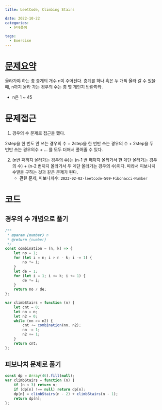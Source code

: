 ```yaml
---
title: LeetCode, Climbing Stairs

date: 2022-10-22
categories:
  - 문제풀이

tags:
  - Exercise
---
```


# [문제요약](https://leetcode.com/problems/climbing-stairs/submissions/)

올라가야 하는 총 층계의 개수 n이 주어진다. 층계를 하나 혹은 두 개씩 올라 갈 수 있을 때, n까지 올라 가는 경우의 수는 총 몇 개인지 반환하라.

- n은 1 ~ 45

# 문제접근

1. 경우의 수 문제로 접근을 했다.

2step을 한 번도 안 쓰는 경우의 수 + 2step을 한 번만 쓰는 경우의 수 + 2step을 두 번만 쓰는 경우의수 + ... 를 모두 더해서 풀어줄 수 있다.

2. (n번 째까지 올라가는 경우의 수)는 (n-1 번 째까지 올라가서 한 계단 올라가는 경우의 수) + (n-2 번까지 올라가서 두 계단 올라가는 경우의 수)이다. 따라서 피보나치 수열을 구하는 것과 같은 문제가 된다.
	- 관련 문제, 피보나치수: `2023-02-02-leetcode-509-Fibonacci-Number`
# 코드

## 경우의 수 개념으로 풀기

```javascript
/**
 * @param {number} n
 * @return {number}
 */
const combination = (n, k) => {
	let no = 1;
	for (let i = n; i > n - k; i -= 1) {
		no *= i;
	}
	let de = 1;
	for (let i = 1; i <= k; i += 1) {
		de *= i;
	}
	return no / de;
};

var climbStairs = function (n) {
	let cnt = 0;
	let nn = n;
	let n2 = 0;
	while (nn >= n2) {
		cnt += combination(nn, n2);
		nn -= 1;
		n2 += 1;
	}
	return cnt;
};
```

## 피보나치 문제로 풀기

```javascript
const dp = Array(46).fill(null);
var climbStairs = function (n) {
	if (n < 3) return n;
	if (dp[n] !== null) return dp[n];
	dp[n] = climbStairs(n - 2) + climbStairs(n - 1);
	return dp[n];
};
```
